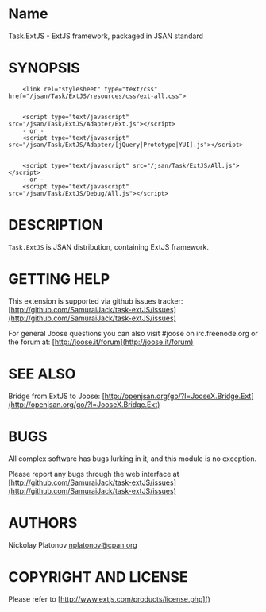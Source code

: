 Name
====

Task.ExtJS - ExtJS framework, packaged in JSAN standard


SYNOPSIS
========

        <link rel="stylesheet" type="text/css" href="/jsan/Task/ExtJS/resources/css/ext-all.css">
        
        
        <script type="text/javascript" src="/jsan/Task/ExtJS/Adapter/Ext.js"></script>
        - or -
        <script type="text/javascript" src="/jsan/Task/ExtJS/Adapter/[jQuery|Prototype|YUI].js"></script>
        
        
        <script type="text/javascript" src="/jsan/Task/ExtJS/All.js"></script>
        - or -
        <script type="text/javascript" src="/jsan/Task/ExtJS/Debug/All.js"></script>
        

DESCRIPTION
===========

`Task.ExtJS` is JSAN distribution, containing ExtJS framework.


GETTING HELP
============

This extension is supported via github issues tracker: [http://github.com/SamuraiJack/task-extJS/issues](http://github.com/SamuraiJack/task-extJS/issues)

For general Joose questions you can also visit #joose on irc.freenode.org or the forum at: [http://joose.it/forum](http://joose.it/forum)
 


SEE ALSO
========

Bridge from ExtJS to Joose:
[http://openjsan.org/go/?l=JooseX.Bridge.Ext](http://openjsan.org/go/?l=JooseX.Bridge.Ext)

BUGS
====

All complex software has bugs lurking in it, and this module is no exception.

Please report any bugs through the web interface at [http://github.com/SamuraiJack/task-extJS/issues](http://github.com/SamuraiJack/task-extJS/issues)



AUTHORS
=======

Nickolay Platonov [nplatonov@cpan.org](mailto:nplatonov@cpan.org)



COPYRIGHT AND LICENSE
=====================

Please refer to [http://www.extjs.com/products/license.php]()
